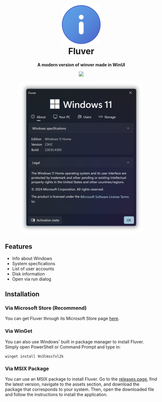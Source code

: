 <h1 align="center"><img src="https://github.com/Tech5G5G/Fluentver/blob/release-update/Assets/Square150x150Logo.scale-400.png?raw=true" height="128"><br>Fluver</h1>
<p align="center"><strong>A modern version of winver made in WinUI</strong></p>

<p align="center"><a href="https://apps.microsoft.com/detail/9n3lmss7xl2k?mode=mini">
	<img src="https://get.microsoft.com/images/en-us%20dark.svg" width="200"/></a></p>

<p align='center'>
  <img src='https://github.com/Tech5G5G/Fluentver/blob/release-update/Showcase.png?raw=true' height='500'>
</p>

## Features
* Info about Windows
* System specfications
* List of user accounts
* Disk information
* Open via run dialog

## Installation
### Via Microsoft Store (Recommend)
You can get Fluver through its Microsoft Store page [here](https://www.microsoft.com/store/apps/9N3LMSS7XL2K).
### Via WinGet
You can also use Windows' built in package manager to install Fluver. Simply open PowerShell or Command Prompt and type in:
```
winget install 9n3lmss7xl2k
```
### Via MSIX Package
You can use an MSIX package to install Fluver. Go to the [releases page](https://github.com/Tech5G5G/Fluentver/releases), find the latest version, navigate to the assets section, and download the package that corresponds to your system. Then, open the downloaded file and follow the instructions to install the application.
